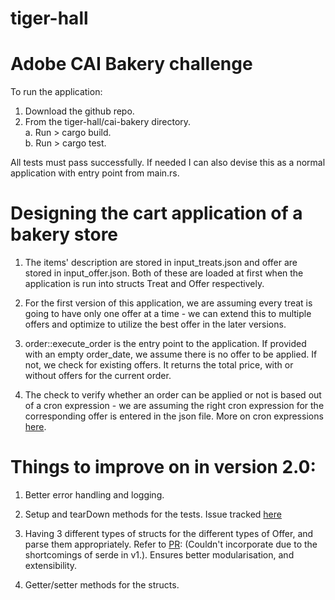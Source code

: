# tiger-hall
Adobe CAI Bakery challenge
==========================

To run the application:
1. Download the github repo.
2. From the tiger-hall/cai-bakery directory. <br>
	a. Run > cargo build. <br>
	b. Run > cargo test. <br>

All tests must pass successfully. 
If needed I can also devise this as a normal application with entry point from main.rs.

Designing the cart application of a bakery store
================================================

1. The items' description are stored in input_treats.json and offer are stored in input_offer.json. Both of these are loaded at first when the application is run into structs Treat and Offer respectively.

2. For the first version of this application, we are assuming every treat is going to have only one offer at a time - we can extend this to multiple offers and optimize to utilize the best offer in the later versions.

3. order::execute_order is the entry point to the application. If provided with an empty order_date, we assume there is no offer to be applied. If not, we check for existing offers. It returns the total price, with or without offers for the current order.

4. The check to verify whether an order can be applied or not is based out of a cron expression - we are assuming the right cron expression for the corresponding offer is entered in the json file. More on cron expressions <a href="https://crontab.guru/">here</a>.

Things to improve on in version 2.0:
====================================

1. Better error handling and logging.

2. Setup and tearDown methods for the tests. Issue tracked <a href="https://github.com/rust-lang/rfcs/issues/1664">here</a>
    
3. Having 3 different types of structs for the different types of Offer, and parse them appropriately. Refer to <a href=https://github.com/aishwaryak/tiger-hall/tree/offer-modular>PR</a>: (Couldn't incorporate due to the shortcomings of serde in v1.). Ensures better modularisation, and extensibility.

4. Getter/setter methods for the structs.
